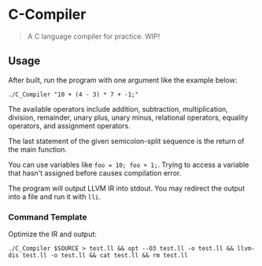 # C-Compiler

> A C language compiler for practice.
> WIP!

## Usage

After built, run the program with one argument like the example below:

```shell
./C_Compiler "10 + (4 - 3) * 7 + -1;"
```

The available operators include addition, subtraction, multiplication, division, remainder,
unary plus, unary minus, relational operators, equality operators, and assignment operators.

The last statement of the given semicolon-split sequence is the return of the main function.

You can use variables like `foo = 10; foo + 1;`.
Trying to access a variable that hasn't assigned before causes compilation error.

The program will output LLVM IR into stdout.
You may redirect the output into a file and run it with `lli`.

### Command Template

Optimize the IR and output:

```shell
./C_Compiler $SOURCE > test.ll && opt --O3 test.ll -o test.ll && llvm-dis test.ll -o test.ll && cat test.ll && rm test.ll
```
